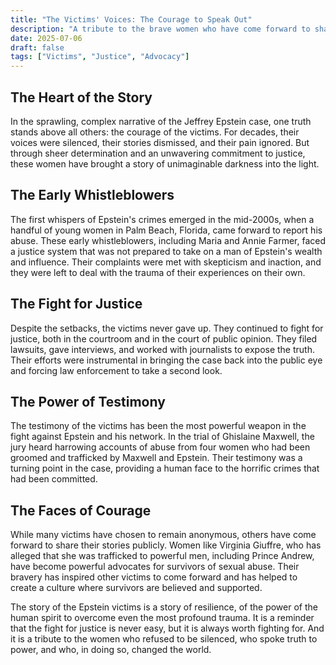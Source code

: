 ```yaml
---
title: "The Victims' Voices: The Courage to Speak Out"
description: "A tribute to the brave women who have come forward to share their stories of abuse at the hands of Jeffrey Epstein and his associates, and their long fight for justice."
date: 2025-07-06
draft: false
tags: ["Victims", "Justice", "Advocacy"]
---
```


## The Heart of the Story

In the sprawling, complex narrative of the Jeffrey Epstein case, one truth stands above all others: the courage of the victims. For decades, their voices were silenced, their stories dismissed, and their pain ignored. But through sheer determination and an unwavering commitment to justice, these women have brought a story of unimaginable darkness into the light.

## The Early Whistleblowers

The first whispers of Epstein's crimes emerged in the mid-2000s, when a handful of young women in Palm Beach, Florida, came forward to report his abuse. These early whistleblowers, including Maria and Annie Farmer, faced a justice system that was not prepared to take on a man of Epstein's wealth and influence. Their complaints were met with skepticism and inaction, and they were left to deal with the trauma of their experiences on their own.

## The Fight for Justice

Despite the setbacks, the victims never gave up. They continued to fight for justice, both in the courtroom and in the court of public opinion. They filed lawsuits, gave interviews, and worked with journalists to expose the truth. Their efforts were instrumental in bringing the case back into the public eye and forcing law enforcement to take a second look.

## The Power of Testimony

The testimony of the victims has been the most powerful weapon in the fight against Epstein and his network. In the trial of Ghislaine Maxwell, the jury heard harrowing accounts of abuse from four women who had been groomed and trafficked by Maxwell and Epstein. Their testimony was a turning point in the case, providing a human face to the horrific crimes that had been committed.

## The Faces of Courage

While many victims have chosen to remain anonymous, others have come forward to share their stories publicly. Women like Virginia Giuffre, who has alleged that she was trafficked to powerful men, including Prince Andrew, have become powerful advocates for survivors of sexual abuse. Their bravery has inspired other victims to come forward and has helped to create a culture where survivors are believed and supported.

The story of the Epstein victims is a story of resilience, of the power of the human spirit to overcome even the most profound trauma. It is a reminder that the fight for justice is never easy, but it is always worth fighting for. And it is a tribute to the women who refused to be silenced, who spoke truth to power, and who, in doing so, changed the world.

